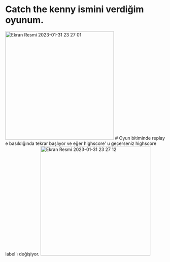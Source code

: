 # Catch the kenny ismini verdiğim oyunum.
<img width="342" alt="Ekran Resmi 2023-01-31 23 27 01" src="https://user-images.githubusercontent.com/77540372/215875565-9988ff6e-5321-4b7f-961e-2619362a76e2.png">
# Oyun bitiminde replay e basıldığında tekrar başlıyor ve eğer highscore' u geçerseniz highscore label'ı değişiyor.
<img width="346" alt="Ekran Resmi 2023-01-31 23 27 12" src="https://user-images.githubusercontent.com/77540372/215875801-72a7301a-6c26-43c1-990d-5343542cfd05.png">
